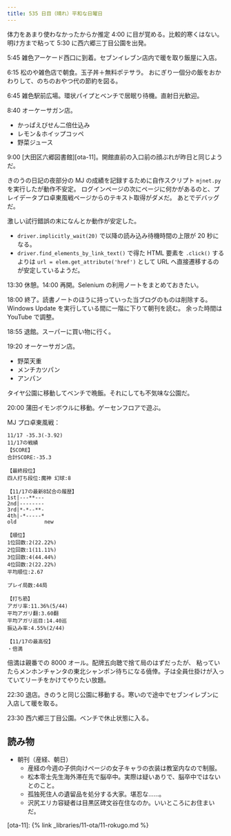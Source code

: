 ```yaml
---
title: 535 日目（晴れ）平和な日曜日
---
```


体力をあまり使わなかったからか推定 4:00 に目が覚める。比較的寒くはない。
明け方まで粘って 5:30 に西六郷三丁目公園を出発。

5:45 雑色アーケード西口に到着。セブンイレブン店内で暖を取り飯屋に入店。

6:15 松のや雑色店で朝食。玉子丼＋無料ポテサラ。
おにぎり一個分の飯をおかわりして、のちのおやつ代の節約を図る。

6:45 雑色駅前広場。環状パイプとベンチで居眠り待機。直射日光歓迎。

8:40 オーケーサガン店。

* かっぱえびせん二倍仕込み
* レモン＆ホイップコッペ
* 野菜ジュース

9:00 [大田区六郷図書館][ota-11]。開館直前の入口前の顔ぶれが昨日と同じようだ。

きのうの日記の夜部分の MJ の成績を記録するために自作スクリプト `mjnet.py` を実行したが動作不安定。
ログインページの次にページに何かがあるのと、プレイデータプロ卓東風戦ページからのテキスト取得がダメだ。
あとでデバッグだ。

激しい試行錯誤の末になんとか動作が安定した。

* `driver.implicitly_wait(20)` で以降の読み込み待機時間の上限が 20 秒になる。
* `driver.find_elements_by_link_text()` で得た HTML 要素を `.click()` するよりは
  `url = elem.get_attribute('href')` として URL へ直接遷移するのが安定しているようだ。

13:30 休憩。14:00 再開。Selenium の利用ノートをまとめておきたい。

18:00 終了。読書ノートのほうに持っていった当ブログのものは削除する。
Windows Update を実行している間に一階に下りて朝刊を読む。
余った時間は YouTube で調整。

18:55 退館。スーパーに買い物に行く。

19:20 オーケーサガン店。

* 野菜天重
* メンチカツパン
* アンパン

タイヤ公園に移動してベンチで晩飯。それにしても不気味な公園だ。

20:00 蒲田イモンボウルに移動。ゲーセンフロアで遊ぶ。

MJ プロ卓東風戦：

```text
11/17 -35.3(-3.92)
11/17の戦績
【SCORE】
合計SCORE:-35.3

【最終段位】
四人打ち段位:魔神 幻球:8

【11/17の最新8試合の履歴】
1st|---**---
2nd|--------
3rd|*-*--**-
4th|-*-----*
old         new

【順位】
1位回数:2(22.22%)
2位回数:1(11.11%)
3位回数:4(44.44%)
4位回数:2(22.22%)
平均順位:2.67

プレイ局数:44局

【打ち筋】
アガリ率:11.36%(5/44)
平均アガリ翻:3.60翻
平均アガリ巡目:14.40巡
振込み率:4.55%(2/44)

【11/17の最高役】
・倍満
```

倍満は親番での 8000 オール。配牌五向聴で捨て局のはずだったが、
粘っていたらメンホンチャンタの東北シャンポン待ちになる僥倖。子は全員仕掛けが入っていてリーチをかけてやりたい放題。

22:30 退店。きのうと同じ公園に移動する。寒いので途中でセブンイレブンに入店して暖を取る。

23:30 西六郷三丁目公園。ベンチで休止状態に入る。

## 読み物

* 朝刊（産経、朝日）
  * 産経の今週の子供向けページの女子キャラの衣装は教室内なので制服。
  * 松本零士先生海外滞在先で脳卒中。実際は疑いありで、脳卒中ではないとのこと。
  * 孤独死住人の遺留品を処分する大家。堪忍な……。
  * 沢尻エリカ容疑者は目黒区碑文谷在住なのか。いいところにお住まいだ。

[ota-11]: {% link _libraries/11-ota/11-rokugo.md %}
